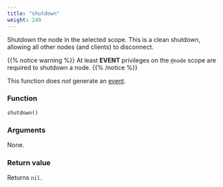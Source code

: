 ```yaml
---
title: "shutdown"
weight: 249
---
```


Shutdown the node in the selected scope. This is a clean shutdown, allowing all other nodes (and clients) to disconnect.

{{% notice warning %}}
At least **EVENT** privileges on the `@node` scope are required to shutdown a node.
{{% /notice %}}

This function does *not* generate an [event](../../overview/events).

### Function

`shutdown()`

### Arguments

None.

### Return value

Returns `nil`.
